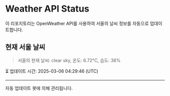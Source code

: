 
# Weather API Status

이 리포지토리는 OpenWeather API를 사용하여 서울의 날씨 정보를 자동으로 업데이트합니다.

## 현재 서울 날씨
> 서울의 현재 날씨: clear sky, 온도: 6.72°C, 습도: 38%

⏳ 업데이트 시간: 2025-03-06 04:29:46 (UTC)

---
자동 업데이트 봇에 의해 관리됩니다.
